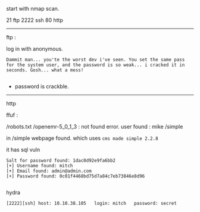 start with nmap scan.

21 ftp
2222 ssh
80 http

***


ftp :

log in with anonymous.

```
Dammit man... you'te the worst dev i've seen. You set the same pass for the system user, and the password is so weak... i cracked it in seconds. Gosh... what a mess!


```

- password is crackble.

***

http

ffuf :

/robots.txt 
	/openemr-5_0_1_3 : not found error. 
	user found : mike
/simple


in /simple webpage found. which uses `cms made simple 2.2.8`

it has sql vuln


```
Salt for password found: 1dac0d92e9fa6bb2
[+] Username found: mitch
[+] Email found: admin@admin.com
[+] Password found: 0c01f4468bd75d7a84c7eb73846e8d96


```

hydra 

`[2222][ssh] host: 10.10.38.105   login: mitch   password: secret`